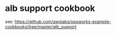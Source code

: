 alb support cookbook
=======================
see: https://github.com/awslabs/opsworks-example-cookbooks/tree/master/alb_support
